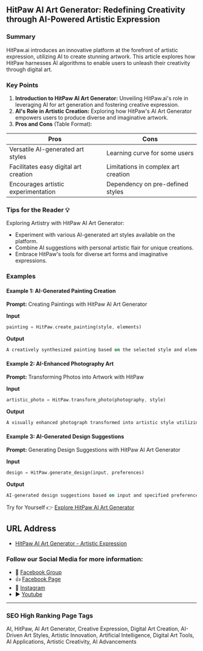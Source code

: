 ## HitPaw AI Art Generator: Redefining Creativity through AI-Powered Artistic Expression

### Summary
HitPaw.ai introduces an innovative platform at the forefront of artistic expression, utilizing AI to create stunning artwork. This article explores how HitPaw harnesses AI algorithms to enable users to unleash their creativity through digital art.

### Key Points

1. **Introduction to HitPaw AI Art Generator:** Unveiling HitPaw.ai's role in leveraging AI for art generation and fostering creative expression.
2. **AI's Role in Artistic Creation:** Exploring how HitPaw's AI Art Generator empowers users to produce diverse and imaginative artwork.
3. **Pros and Cons** (Table Format):

| Pros                                 | Cons                                |
|--------------------------------------|-------------------------------------|
| Versatile AI-generated art styles     | Learning curve for some users       |
| Facilitates easy digital art creation | Limitations in complex art creation |
| Encourages artistic experimentation  | Dependency on pre-defined styles    |

### Tips for the Reader 💡
Exploring Artistry with HitPaw AI Art Generator:
- Experiment with various AI-generated art styles available on the platform.
- Combine AI suggestions with personal artistic flair for unique creations.
- Embrace HitPaw's tools for diverse art forms and imaginative expressions.

### Examples

#### Example 1: AI-Generated Painting Creation
**Prompt:** Creating Paintings with HitPaw AI Art Generator

**Input**
```dart
painting = HitPaw.create_painting(style, elements)
```

**Output**
```dart
A creatively synthesized painting based on the selected style and elements using HitPaw's AI Art Generator.
```

#### Example 2: AI-Enhanced Photography Art
**Prompt:** Transforming Photos into Artwork with HitPaw

**Input**
```dart
artistic_photo = HitPaw.transform_photo(photography, style)
```

**Output**
```dart
A visually enhanced photograph transformed into artistic style utilizing HitPaw's AI Art Generator.
```

#### Example 3: AI-Generated Design Suggestions
**Prompt:** Generating Design Suggestions with HitPaw AI Art Generator

**Input**
```dart
design = HitPaw.generate_design(input, preferences)
```

**Output**
```dart
AI-generated design suggestions based on input and specified preferences using HitPaw's tools.
```

Try for Yourself 👉 <a href="https://www.hitpaw.ai" target="_blank">Explore HitPaw AI Art Generator</a>

## URL Address
- <a href="https://www.hitpaw.ai" target="_blank">HitPaw AI Art Generator - Artistic Expression</a>

### Follow our Social Media for more information:
- 📘 <a href="https://www.facebook.com/groups/trionxai" target="_blank">Facebook Group</a>
- 👍 <a href="https://www.facebook.com/ai.trionxai" target="_blank">Facebook Page</a>
- 📸 <a href="https://www.instagram.com/trionxai/" target="_blank">Instagram</a>
- ▶️ <a href="https://www.youtube.com/@robotdocs/" target="_blank">Youtube</a>

<hr>

### SEO High Ranking Page Tags
AI, HitPaw, AI Art Generator, Creative Expression, Digital Art Creation, AI-Driven Art Styles, Artistic Innovation, Artificial Intelligence, Digital Art Tools, AI Applications, Artistic Creativity, AI Advancements